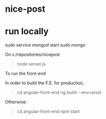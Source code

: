 # nice-post
# run locally
sudo service mongod start
sudo mongo

On c:/repositories/nicepost 
> node server.js

To run the front-end


In order to build the F.E. for production,
> cd angular-front-end
> ng build --env=prod

Otherwise:
> cd angular-front-end
> npm start
